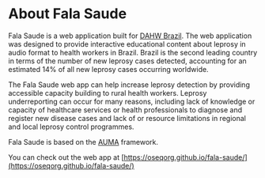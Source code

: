 # About Fala Saude

Fala Saude is a web application built for [DAHW Brazil](https://www.dahw.org.br). The web application was designed to provide interactive educational content about leprosy in audio format to health workers in Brazil. Brazil is the second leading country in terms of the number of new leprosy cases detected, accounting for an estimated 14% of all new leprosy cases occurring worldwide.

The Fala Saude web app can help increase leprosy detection by providing accessible capacity building to rural health workers. Leprosy underreporting can occur for many reasons, including lack of knowledge or capacity of healthcare services or health professionals to diagnose and register new disease cases and lack of or resource limitations in regional and local leprosy control programmes.

Fala Saude is based on the [AUMA](https://github.com/OSEQorg/auma.js) framework.

You can check out the web app at [https://oseqorg.github.io/fala-saude/](https://oseqorg.github.io/fala-saude/)
